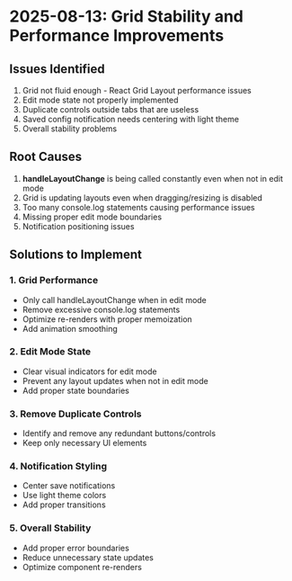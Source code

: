 # 2025-08-13: Grid Stability and Performance Improvements

## Issues Identified
1. Grid not fluid enough - React Grid Layout performance issues
2. Edit mode state not properly implemented
3. Duplicate controls outside tabs that are useless
4. Saved config notification needs centering with light theme
5. Overall stability problems

## Root Causes
1. **handleLayoutChange** is being called constantly even when not in edit mode
2. Grid is updating layouts even when dragging/resizing is disabled
3. Too many console.log statements causing performance issues
4. Missing proper edit mode boundaries
5. Notification positioning issues

## Solutions to Implement

### 1. Grid Performance
- Only call handleLayoutChange when in edit mode
- Remove excessive console.log statements
- Optimize re-renders with proper memoization
- Add animation smoothing

### 2. Edit Mode State
- Clear visual indicators for edit mode
- Prevent any layout updates when not in edit mode
- Add proper state boundaries

### 3. Remove Duplicate Controls
- Identify and remove any redundant buttons/controls
- Keep only necessary UI elements

### 4. Notification Styling
- Center save notifications
- Use light theme colors
- Add proper transitions

### 5. Overall Stability
- Add proper error boundaries
- Reduce unnecessary state updates
- Optimize component re-renders